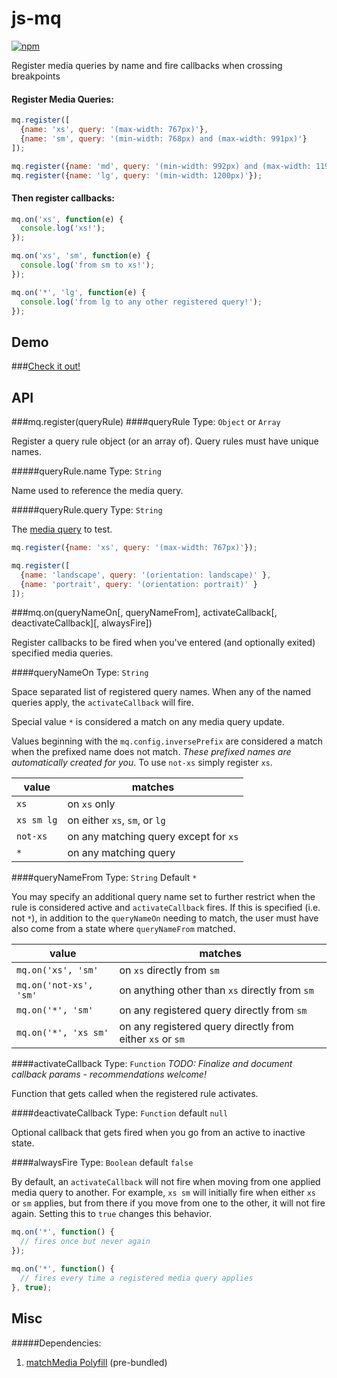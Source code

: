 # js-mq

[![npm](https://img.shields.io/npm/v/js-mq.svg?maxAge=2592000?style=flat-square)](https://www.npmjs.com/package/js-mq)

Register media queries by name and fire callbacks when crossing breakpoints

#### Register Media Queries:
```js
mq.register([
  {name: 'xs', query: '(max-width: 767px)'},
  {name: 'sm', query: '(min-width: 768px) and (max-width: 991px)'}
]);
```
```js
mq.register({name: 'md', query: '(min-width: 992px) and (max-width: 1199px)'});
mq.register({name: 'lg', query: '(min-width: 1200px)'});
```

#### Then register callbacks:
```js
mq.on('xs', function(e) {
  console.log('xs!');
});
```
```js
mq.on('xs', 'sm', function(e) {
  console.log('from sm to xs!');
});
```
```js
mq.on('*', 'lg', function(e) {
  console.log('from lg to any other registered query!');
});
```

## Demo
###[Check it out!](https://dontgoplastic.github.io/js-mq/demo)

## API

###mq.register(queryRule)
####queryRule
Type: `Object` or `Array`

Register a query rule object (or an array of). Query rules must have unique names.  

#####queryRule.name
Type: `String`

Name used to reference the media query.

#####queryRule.query
Type: `String`

The [media query](https://developer.mozilla.org/en-US/docs/Web/CSS/Media_Queries/Using_media_queries#Syntax) to test.

```js
mq.register({name: 'xs', query: '(max-width: 767px)'});
```
```js
mq.register([
  {name: 'landscape', query: '(orientation: landscape)' },
  {name: 'portrait', query: '(orientation: portrait)' }
]);
```


###mq.on(queryNameOn[, queryNameFrom], activateCallback[, deactivateCallback][, alwaysFire])

Register callbacks to be fired when you've entered (and optionally exited) specified media queries.

####queryNameOn
Type: `String`

Space separated list of registered query names. When any of the named queries apply, the `activateCallback` will fire.

Special value `*` is considered a match on any media query update.

Values beginning with the `mq.config.inversePrefix` are considered a match when the prefixed name does not match. _These prefixed names are automatically created for you_. To use `not-xs` simply register `xs`.

value | matches
--- | ---
`xs` | on `xs` only
`xs sm lg` | on either `xs`, `sm`, or `lg`
`not-xs` | on any matching query except for `xs`
`*` | on any matching query

####queryNameFrom
Type: `String` Default `*`

You may specify an additional query name set to further restrict when the rule is considered active and `activateCallback` fires. If this is specified (i.e. not `*`), in addition to the `queryNameOn` needing to match, the user must have also come from a state where `queryNameFrom` matched.

value | matches
--- | ---
`mq.on('xs', 'sm'` | on `xs` directly from `sm`  
`mq.on('not-xs', 'sm'` | on anything other than `xs` directly from `sm`
`mq.on('*', 'sm'` | on any registered query directly from `sm`
`mq.on('*', 'xs sm'` | on any registered query directly from either `xs` or `sm`


####activateCallback
Type: `Function` _TODO: Finalize and document callback params - recommendations welcome!_

Function that gets called when the registered rule activates.

####deactivateCallback
Type: `Function` default `null`

Optional callback that gets fired when you go from an active to inactive state.

####alwaysFire
Type: `Boolean` default `false`

By default, an `activateCallback` will not fire when moving from one applied media query to another. For example, `xs sm` will initially fire when either `xs` or `sm` applies, but from there if you move from one to the other, it will not fire again. Setting this to `true` changes this behavior.

```js
mq.on('*', function() {
  // fires once but never again 
});

mq.on('*', function() {
  // fires every time a registered media query applies
}, true);
```

## Misc

#####Dependencies:
1. [matchMedia Polyfill](https://github.com/paulirish/matchMedia.js) (pre-bundled)